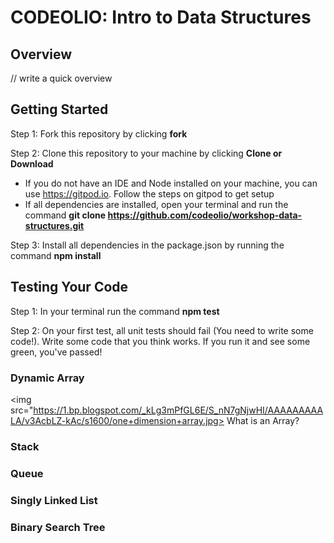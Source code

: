 # CODEOLIO: Intro to Data Structures

## Overview

// write a quick overview


## Getting Started

Step 1: Fork this repository by clicking **fork**

Step 2: Clone this repository to your machine by clicking **Clone or Download** 
- If you do not have an IDE and Node installed on your machine, you can use https://gitpod.io. Follow the steps on gitpod to get setup
- If all dependencies are installed, open your terminal and run the command **git clone https://github.com/codeolio/workshop-data-structures.git**

Step 3: Install all dependencies in the package.json by running the command **npm install**

## Testing Your Code ##

Step 1: In your terminal run the command **npm test**

Step 2: On your first test, all unit tests should fail (You need to write some code!). Write some code that you think works. If you run it and see some green, you've passed!

### Dynamic Array
<img src="https://1.bp.blogspot.com/_kLg3mPfGL6E/S_nN7gNjwHI/AAAAAAAAALA/v3AcbLZ-kAc/s1600/one+dimension+array.jpg>
What is an Array? 


### Stack



### Queue



### Singly Linked List


### Binary Search Tree




